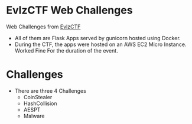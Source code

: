 # EvlzCTF Web Challenges

Web Challenges from [EvlzCTF](https://ctftime.org/event/570)

- All of them are Flask Apps served by gunicorn hosted using Docker.
- During the CTF, the apps were hosted on an AWS EC2 Micro Instance. Worked Fine For the duration of the event.

# Challenges
- There are three 4 Challenges 
    - CoinStealer
    - HashCollision
    - AESPT
    - Malware